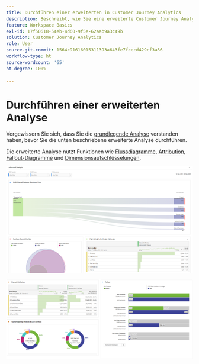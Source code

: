 ```yaml
---
title: Durchführen einer erweiterten in Customer Journey Analytics
description: Beschreibt, wie Sie eine erweiterte Customer Journey Analytics-Analyse in Arbeitsbereich durchführen können.
feature: Workspace Basics
exl-id: 17f50618-54eb-4d60-9f5e-62aab9a3c49b
solution: Customer Journey Analytics
role: User
source-git-commit: 1564c91616015311393a643fe7fcecd429cf3a36
workflow-type: ht
source-wordcount: '65'
ht-degree: 100%

---
```


# Durchführen einer erweiterten Analyse

Vergewissern Sie sich, dass Sie die [grundlegende Analyse](/help/analysis-workspace/perform-basic-analysis.md) verstanden haben, bevor Sie die unten beschriebene erweiterte Analyse durchführen.

Die erweiterte Analyse nutzt Funktionen wie [Flussdiagramme](/help/analysis-workspace/visualizations/c-flow/flow.md), [Attribution](/help/analysis-workspace/c-panels/attribution.md), [Fallout-Diagramme](/help/analysis-workspace/visualizations/fallout/fallout-flow.md) und [Dimensionsaufschlüsselungen](/help/components/dimensions/t-breakdown-fa.md).

![Erweiterte Analyse in einem Flussdiagramm dargestellt.](assets/cja-adv-analysis1.png)

![Mehrere Visualisierungsbeispiele, wie z. B. Ring-, Venn- und gestapelte Balkendiagramme.](assets/cja-adv-analysis2.png)
